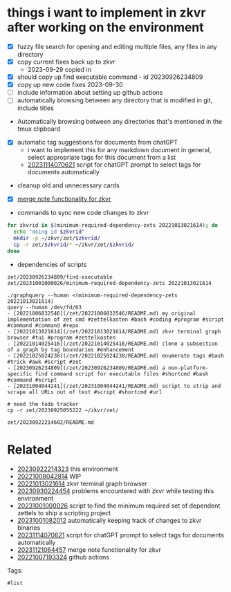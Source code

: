 # things i want to implement in zkvr after working on the environment

- [x] fuzzy file search for opening and editing multiple files, any files in any directory
- [x] copy current fixes back up to zkvr
  - 2023-09-29 copied in
- [x] should copy up find executable command - id 20230926234809
- [x] copy up new code fixes 2023-09-30
- [ ] include information about setting up github actions
- [ ] automatically browsing between any directory that is modified in git, include titles
- Automatically browsing between any directories that's mentioned in the tmux clipboard
- [x] automatic tag suggestions for documents from chatGPT
  - i want to implement this for any markdown document in general, select appropriate tags for this document from a list
  - [20231114070621](/zet/20231114070621/README.md) script for chatGPT prompt to select tags for documents automatically
- cleanup old and unnecessary cards
- [x] [merge note functionality for zkvr](/zet/20231121064457/README.md)

- commands to sync new code changes to zkvr
```bash
for zkvrid in $(minimum-required-dependency-zets 20221013021614); do
  echo "doing id $zkvrid"
  mkdir -p ~/zkvr/zet/$zkvrid/
  cp -r zet/$zkvrid/* ~/zkvr/zet/$zkvrid/
done
```

- dependencies of scripts
```
zet/20230926234809/find-executable
zet/20231001000026/minimum-required-dependency-zets 20221013021614

./graphquery --human <(minimum-required-dependency-zets 20221013021614)
query --human /dev/fd/63
- [20221006032546](/zet/20221006032546/README.md) my original implementation of zet cmd #zettelkasten #bash #coding #program #script #command #command #repo
- [20221013021614](/zet/20221013021614/README.md) zkvr terminal graph browser #tui #program #zettelkasten
- [20221014025416](/zet/20221014025416/README.md) clone a subsection of a graph by tag boundaries #enhancement
- [20221025024238](/zet/20221025024238/README.md) enumerate tags #bash #trick #awk #script #zet
- [20230926234809](/zet/20230926234809/README.md) a non-platform-specific find command script for executable files #shortcmd #bash #command #script
- [20231004044241](/zet/20231004044241/README.md) script to strip and scrape all URLs out of text #script #shortcmd #url

# need the todo tracker
cp -r zet/20230925055222 ~/zkvr/zet/
```

` zet/20230922214602/README.md `

# Related

- [20230922214323](/zet/20230922214323/README.md) this environment
- [20221008042814](/zet/20221008042814/README.md) WIP
- [20221013021614](/zet/20221013021614/README.md) zkvr terminal graph browser
- [20230930224454](/zet/20230930224454/README.md) problems encountered with zkvr while testing this environment
- [20231001000026](/zet/20231001000026/README.md) script to find the minimum required set of dependent zettels to ship a scripting project
- [20231001082012](/zet/20231001082012/README.md) automatically keeping track of changes to zkvr binaries
- [20231114070621](/zet/20231114070621/README.md) script for chatGPT prompt to select tags for documents automatically
- [20231121064457](/zet/20231121064457/README.md) merge note functionality for zkvr
- [20221007193324](/zet/20221007193324/README.md) github actions

Tags:

    #list

